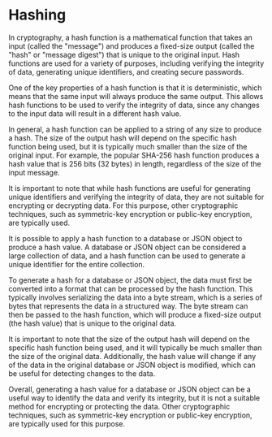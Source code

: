 # Hashing

In cryptography, a hash function is a mathematical function that takes an input (called the "message") and produces a fixed-size output (called the "hash" or "message digest") that is unique to the original input. Hash functions are used for a variety of purposes, including verifying the integrity of data, generating unique identifiers, and creating secure passwords.

One of the key properties of a hash function is that it is deterministic, which means that the same input will always produce the same output. This allows hash functions to be used to verify the integrity of data, since any changes to the input data will result in a different hash value.

In general, a hash function can be applied to a string of any size to produce a hash. The size of the output hash will depend on the specific hash function being used, but it is typically much smaller than the size of the original input. For example, the popular SHA-256 hash function produces a hash value that is 256 bits (32 bytes) in length, regardless of the size of the input message.

It is important to note that while hash functions are useful for generating unique identifiers and verifying the integrity of data, they are not suitable for encrypting or decrypting data. For this purpose, other cryptographic techniques, such as symmetric-key encryption or public-key encryption, are typically used.

It is possible to apply a hash function to a database or JSON object to produce a hash value. A database or JSON object can be considered a large collection of data, and a hash function can be used to generate a unique identifier for the entire collection.

To generate a hash for a database or JSON object, the data must first be converted into a format that can be processed by the hash function. This typically involves serializing the data into a byte stream, which is a series of bytes that represents the data in a structured way. The byte stream can then be passed to the hash function, which will produce a fixed-size output (the hash value) that is unique to the original data.

It is important to note that the size of the output hash will depend on the specific hash function being used, and it will typically be much smaller than the size of the original data. Additionally, the hash value will change if any of the data in the original database or JSON object is modified, which can be useful for detecting changes to the data.

Overall, generating a hash value for a database or JSON object can be a useful way to identify the data and verify its integrity, but it is not a suitable method for encrypting or protecting the data. Other cryptographic techniques, such as symmetric-key encryption or public-key encryption, are typically used for this purpose.